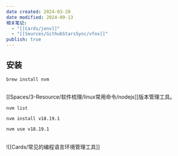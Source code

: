 ```yaml
---
date created: 2024-03-20
date modified: 2024-09-13
相关笔记:
  - "[[Cards/jenv]]"
  - "[[Sources/GithubStarsSync/vfox]]"
publish: true
---
```


## 安装

```
brew install nvm
```

##

[[Spaces/3-Resource/软件梳理/linux常用命令/nodejs]]版本管理工具。

```
nvm list

nvm install v18.19.1

nvm use v18.19.1
```

## 

![[Cards/常见的编程语言环境管理工具]]

